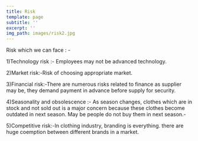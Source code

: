```yaml
---
title: Risk
template: page
subtitle: ''
excerpt: ''
img_path: images/risk2.jpg
---
```

Risk which we can face : -

1)Technology risk :- Employees may not be advanced technology.

2)Market risk:-Risk of choosing appropriate market.

3)Financial risk:-There are numerous
risks related to finance as supplier may be, they demand payment in advance before supply for
security.


4)Seasonality and obsolescence :- As season changes, clothes which are in stock and not sold
out is a major concern because these clothes become outdated in next season. May be people
do not buy them in next season.-

5)Competitive risk:-In clothing industry, branding is everything. there are huge coemption
between different brands in a market.
